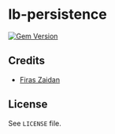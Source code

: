 [gem]: https://rubygems.org/gems/lb-persistence

# lb-persistence

[![Gem Version](https://badge.fury.io/rb/lb-persistence.svg)][gem]

## Credits

 * [Firas Zaidan](https://github.com/zaidan)

## License

See `LICENSE` file.
